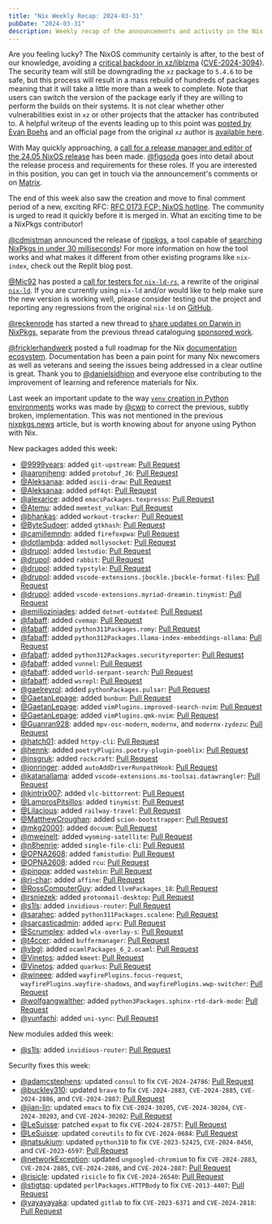 ```yaml
---
title: "Nix Weekly Recap: 2024-03-31"
pubDate: "2024-03-31"
description: Weekly recap of the announcements and activity in the Nix community and on the NixPkgs package repository.
---
```


Are you feeling lucky? The NixOS community certainly is after, to the best of our knowledge, avoiding a [critical
backdoor in xz/liblzma](https://discourse.nixos.org/t/cve-2024-3094-malicious-code-in-xz-5-6-0-and-5-6-1-tarballs/42405) ([CVE-2024-3094](https://nvd.nist.gov/vuln/detail/CVE-2024-3094)).
The security team will still be downgrading the `xz` package to `5.4.6` to be safe, but this process will result in
a mass rebuild of hundreds of packages meaning that it will take a little more than a week to complete. Note that
users can switch the version of the package early if they are willing to perform the builds on their systems. It is
not clear whether other vulnerabilities exist in `xz` or other projects that the attacker has contributed to. A helpful
writeup of the events leading up to this point was [posted by Evan Boehs](https://boehs.org/node/everything-i-know-about-the-xz-backdoor) and an official page from the original `xz` author is [available here](https://tukaani.org/xz-backdoor/).

With May quickly approaching, a [call for a release manager and editor of the 24.05 NixOS release](https://discourse.nixos.org/t/24-05-call-for-release-manager-editor/42195) has been made. [@figsoda](https://discourse.nixos.org/u/figsoda) goes into detail about the release process and requirements for these roles. If you are interested in this position,
you can get in touch via the announcement's comments or on [Matrix](https://matrix.to/#/#nixos-release-management:nixos.org).

The end of this week also saw the creation and move to final comment period of a new, exciting RFC: [RFC 0173 FCP; NixOS hotline](https://discourse.nixos.org/t/rfc-0173-fcp-nixos-hotline/42536). The community is urged to read it
quickly before it is merged in. What an exciting time to be a NixPkgs contributor!

[@cdmistman](https://discourse.nixos.org/u/cdmistman) announced the release of [rippkgs](https://discourse.nixos.org/t/announcing-rippkgs-searching-nixpkgs-in-under-30-milliseconds/42381), a tool capable of
[searching NixPkgs in under 30 milliseconds](https://blog.replit.com/nixpkgs-search)! For more information on how
the tool works and what makes it different from other existing programs like `nix-index`, check out the Replit
blog post.

[@Mic92](https://discourse.nixos.org/u/Mic92) has posted a [call for testers for `nix-ld-rs`](https://discourse.nixos.org/u/Mic92), a rewrite of the original [`nix-ld`](https://github.com/Mic92/nix-ld). If you are currently using `nix-ld` and/or would like to help make sure the new version is working well, please consider testing out the project and
reporting any regressions from the original `nix-ld` on [GitHub](https://github.com/nix-community/nix-ld-rs).

[@reckenrode](https://discourse.nixos.org/u/reckenrode) has started a new thread to [share updates on Darwin in NixPkgs](https://discourse.nixos.org/t/darwin-updates-news/42249), separate from the previous thread cataloguing [sponsored work](https://discourse.nixos.org/t/nix-macos-monthly/12330).

[@fricklerhandwerk](https://discourse.nixos.org/u/fricklerhandwerk) posted a full roadmap for the Nix [documentation
ecosystem](https://discourse.nixos.org/t/a-roadmap-for-the-documentation-ecosystem/42328). Documentation has been
a pain point for many Nix newcomers as well as veterans and seeing the issues being addressed in a clear outline is great. Thank you to [@danielsidhion](https://discourse.nixos.org/u/danielsidhion) and everyone else contributing to
the improvement of learning and reference materials for Nix.

Last week an important update to the way [`venv` creation in Python environments](https://github.com/NixOS/nixpkgs/pull/297628) works was made by [@cwp](https://github.com/cwp) to correct the previous,
subtly broken, implementation. This was not mentioned in the previous [nixpkgs.news](https://nixpkgs.news) article, but is worth knowing about for anyone using Python with Nix.

New packages added this week:

- [@9999years](https://github.com/9999years): added `git-upstream`: [Pull Request](https://github.com/NixOS/nixpkgs/pull/299851)
- [@aaronjheng](https://github.com/aaronjheng): added `protobuf_26`: [Pull Request](https://github.com/NixOS/nixpkgs/pull/296425)
- [@Aleksanaa](https://github.com/Aleksanaa): added `ascii-draw`: [Pull Request](https://github.com/NixOS/nixpkgs/pull/300045)
- [@Aleksanaa](https://github.com/Aleksanaa): added `pdf4qt`: [Pull Request](https://github.com/NixOS/nixpkgs/pull/299514)
- [@alexarice](https://github.com/alexarice): added `emacsPackages.texpresso`: [Pull Request](https://github.com/NixOS/nixpkgs/pull/299977)
- [@Atemu](https://github.com/Atemu): added `memtest_vulkan`: [Pull Request](https://github.com/NixOS/nixpkgs/pull/296594)
- [@bhankas](https://github.com/bhankas): added `workout-tracker`: [Pull Request](https://github.com/NixOS/nixpkgs/pull/296361)
- [@ByteSudoer](https://github.com/ByteSudoer): added `gtkhash`: [Pull Request](https://github.com/NixOS/nixpkgs/pull/298192)
- [@camillemndn](https://github.com/camillemndn): added `firefoxpwa`: [Pull Request](https://github.com/NixOS/nixpkgs/pull/263404)
- [@dotlambda](https://github.com/dotlambda): added `mollysocket`: [Pull Request](https://github.com/NixOS/nixpkgs/pull/278981)
- [@drupol](https://github.com/drupol): added `lmstudio`: [Pull Request](https://github.com/NixOS/nixpkgs/pull/290399)
- [@drupol](https://github.com/drupol): added `rabbit`: [Pull Request](https://github.com/NixOS/nixpkgs/pull/300209)
- [@drupol](https://github.com/drupol): added `typstyle`: [Pull Request](https://github.com/NixOS/nixpkgs/pull/299932)
- [@drupol](https://github.com/drupol): added `vscode-extensions.jbockle.jbockle-format-files`: [Pull Request](https://github.com/NixOS/nixpkgs/pull/299950)
- [@drupol](https://github.com/drupol): added `vscode-extensions.myriad-dreamin.tinymist`: [Pull Request](https://github.com/NixOS/nixpkgs/pull/299929)
- [@emilioziniades](https://github.com/emilioziniades): added `dotnet-outdated`: [Pull Request](https://github.com/NixOS/nixpkgs/pull/299787)
- [@fabaff](https://github.com/fabaff): added `cvemap`: [Pull Request](https://github.com/NixOS/nixpkgs/pull/300332)
- [@fabaff](https://github.com/fabaff): added `python311Packages.romy`: [Pull Request](https://github.com/NixOS/nixpkgs/pull/300207)
- [@fabaff](https://github.com/fabaff): added `python312Packages.llama-index-embeddings-ollama`: [Pull Request](https://github.com/NixOS/nixpkgs/pull/299768)
- [@fabaff](https://github.com/fabaff): added `python312Packages.securityreporter`: [Pull Request](https://github.com/NixOS/nixpkgs/pull/300195)
- [@fabaff](https://github.com/fabaff): added `vunnel`: [Pull Request](https://github.com/NixOS/nixpkgs/pull/300197)
- [@fabaff](https://github.com/fabaff): added `world-serpant-search`: [Pull Request](https://github.com/NixOS/nixpkgs/pull/300264)
- [@fabaff](https://github.com/fabaff): added `wsrepl`: [Pull Request](https://github.com/NixOS/nixpkgs/pull/300320)
- [@gaelreyrol](https://github.com/gaelreyrol): added `pythonPackages.pulsar`: [Pull Request](https://github.com/NixOS/nixpkgs/pull/243288)
- [@GaetanLepage](https://github.com/GaetanLepage): added `bunbun`: [Pull Request](https://github.com/NixOS/nixpkgs/pull/299421)
- [@GaetanLepage](https://github.com/GaetanLepage): added `vimPlugins.improved-search-nvim`: [Pull Request](https://github.com/NixOS/nixpkgs/pull/299697)
- [@GaetanLepage](https://github.com/GaetanLepage): added `vimPlugins.qmk-nvim`: [Pull Request](https://github.com/NixOS/nixpkgs/pull/300336)
- [@Guanran928](https://github.com/Guanran928): added `mpv-osc-modern`, `modernx`, and `modernx-zydezu`: [Pull Request](https://github.com/NixOS/nixpkgs/pull/296835)
- [@hatch01](https://github.com/hatch01): added `httpy-cli`: [Pull Request](https://github.com/NixOS/nixpkgs/pull/291422)
- [@hennk](https://github.com/hennk): added `poetryPlugins.poetry-plugin-poeblix`: [Pull Request](https://github.com/NixOS/nixpkgs/pull/295651)
- [@jnsgruk](https://github.com/jnsgruk): added `rockcraft`: [Pull Request](https://github.com/NixOS/nixpkgs/pull/295646)
- [@jonringer](https://github.com/jonringer): added `autoAddDriverRunpathHook`: [Pull Request](https://github.com/NixOS/nixpkgs/pull/297212)
- [@katanallama](https://github.com/katanallama): added `vscode-extensions.ms-toolsai.datawrangler`: [Pull Request](https://github.com/NixOS/nixpkgs/pull/300261)
- [@kintrix007](https://github.com/kintrix007): added `vlc-bittorrent`: [Pull Request](https://github.com/NixOS/nixpkgs/pull/296950)
- [@LamprosPitsillos](https://github.com/LamprosPitsillos): added `tinymist`: [Pull Request](https://github.com/NixOS/nixpkgs/pull/298972)
- [@Lilacious](https://github.com/Lilacious): added `railway-travel`: [Pull Request](https://github.com/NixOS/nixpkgs/pull/299999)
- [@MatthewCroughan](https://github.com/MatthewCroughan): added `scion-bootstrapper`: [Pull Request](https://github.com/NixOS/nixpkgs/pull/299479)
- [@mkg20001](https://github.com/mkg20001): added `docuum`: [Pull Request](https://github.com/NixOS/nixpkgs/pull/296729)
- [@mweinelt](https://github.com/mweinelt): added `wyoming-satellite`: [Pull Request](https://github.com/NixOS/nixpkgs/pull/277407)
- [@n8henrie](https://github.com/n8henrie): added `single-file-cli`: [Pull Request](https://github.com/NixOS/nixpkgs/pull/283878)
- [@OPNA2608](https://github.com/OPNA2608): added `famistudio`: [Pull Request](https://github.com/NixOS/nixpkgs/pull/243238)
- [@OPNA2608](https://github.com/OPNA2608): added `rcu`: [Pull Request](https://github.com/NixOS/nixpkgs/pull/287775)
- [@pinpox](https://github.com/pinpox): added `wastebin`: [Pull Request](https://github.com/NixOS/nixpkgs/pull/287455)
- [@ri-char](https://github.com/ri-char): added `affine`: [Pull Request](https://github.com/NixOS/nixpkgs/pull/294925)
- [@RossComputerGuy](https://github.com/RossComputerGuy): added `llvmPackages_18`: [Pull Request](https://github.com/NixOS/nixpkgs/pull/296284)
- [@rsniezek](https://github.com/rsniezek): added `protonmail-desktop`: [Pull Request](https://github.com/NixOS/nixpkgs/pull/296127)
- [@s1ls](https://github.com/s1ls): added `invidious-router`: [Pull Request](https://github.com/NixOS/nixpkgs/pull/291384)
- [@sarahec](https://github.com/sarahec): added `python311Packages.scalene`: [Pull Request](https://github.com/NixOS/nixpkgs/pull/293107)
- [@sarcasticadmin](https://github.com/sarcasticadmin): added `aprx`: [Pull Request](https://github.com/NixOS/nixpkgs/pull/293890)
- [@Scrumplex](https://github.com/Scrumplex): added `wlx-overlay-s`: [Pull Request](https://github.com/NixOS/nixpkgs/pull/292657)
- [@t4ccer](https://github.com/t4ccer): added `buffermanager`: [Pull Request](https://github.com/NixOS/nixpkgs/pull/276937)
- [@vbgl](https://github.com/vbgl): added `ocamlPackages_6_2.ocaml`: [Pull Request](https://github.com/NixOS/nixpkgs/pull/298967)
- [@Vinetos](https://github.com/Vinetos): added `kmeet`: [Pull Request](https://github.com/NixOS/nixpkgs/pull/292303)
- [@Vinetos](https://github.com/Vinetos): added `quarkus`: [Pull Request](https://github.com/NixOS/nixpkgs/pull/298149)
- [@wineee](https://github.com/wineee): added `wayfirePlugins.focus-request`, `wayfirePlugins.wayfire-shadows`, and `wayfirePlugins.wwp-switcher`: [Pull Request](https://github.com/NixOS/nixpkgs/pull/296824)
- [@wolfgangwalther](https://github.com/wolfgangwalther): added `python3Packages.sphinx-rtd-dark-mode`: [Pull Request](https://github.com/NixOS/nixpkgs/pull/296444)
- [@yunfachi](https://github.com/yunfachi): added `uni-sync`: [Pull Request](https://github.com/NixOS/nixpkgs/pull/295236)

New modules added this week:

- [@s1ls](https://github.com/s1ls): added `invidious-router`: [Pull Request](https://github.com/NixOS/nixpkgs/pull/299866)

Security fixes this week:

- [@adamcstephens](https://github.com/adamcstephens): updated `consul` to fix `CVE-2024-24786`: [Pull Request](https://github.com/NixOS/nixpkgs/pull/300155)
- [@buckley310](https://github.com/buckley310): updated `brave` to fix `CVE-2024-2883`, `CVE-2024-2885`, `CVE-2024-2886`, and `CVE-2024-2887`: [Pull Request](https://github.com/NixOS/nixpkgs/pull/299547)
- [@jian-lin](https://github.com/jian-lin): updated `emacs` to fix `CVE-2024-30205`, `CVE-2024-30204`, `CVE-2024-30203`, and `CVE-2024-30202`: [Pull Request](https://github.com/NixOS/nixpkgs/pull/298664)
- [@LeSuisse](https://github.com/LeSuisse): patched `expat` to fix `CVE-2024-28757`: [Pull Request](https://github.com/NixOS/nixpkgs/pull/299306)
- [@LeSuisse](https://github.com/LeSuisse): updated `coreutils` to fix `CVE-2024-0684`: [Pull Request](https://github.com/NixOS/nixpkgs/pull/300310)
- [@natsukium](https://github.com/natsukium): updated `python310` to fix `CVE-2023-52425`, `CVE-2024-0450`, and `CVE-2023-6597`: [Pull Request](https://github.com/NixOS/nixpkgs/pull/299125)
- [@networkException](https://github.com/networkException): updated `ungoogled-chromium` to fix `CVE-2024-2883`, `CVE-2024-2885`, `CVE-2024-2886`, and `CVE-2024-2887`: [Pull Request](https://github.com/NixOS/nixpkgs/pull/299806)
- [@risicle](https://github.com/risicle): updated `risicle` to fix `CVE-2024-26540`: [Pull Request](https://github.com/NixOS/nixpkgs/pull/300303)
- [@stigtsp](https://github.com/stigtsp): updated `perlPackages.HTTPBody` to fix `CVE-2013-4407`: [Pull Request](https://github.com/NixOS/nixpkgs/pull/300461)
- [@yayayayaka](https://github.com/yayayayaka): updated `gitlab` to fix `CVE-2023-6371` and `CVE-2024-2818`: [Pull Request](https://github.com/NixOS/nixpkgs/pull/298726)

